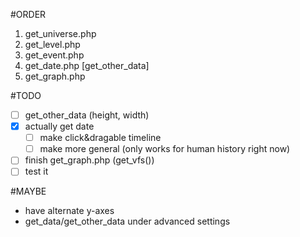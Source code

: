 #ORDER
1. get_universe.php
2. get_level.php
3. get_event.php
4. get_date.php
[get_other_data]
5. get_graph.php

#TODO
- [ ] get_other_data (height, width)
- [x] actually get date
   - [ ] make click&dragable timeline
   - [ ] make more general (only works for human history right now)
- [ ] finish get_graph.php (get_vfs())
- [ ] test it

#MAYBE
- have alternate y-axes
- get_data/get_other_data under advanced settings
